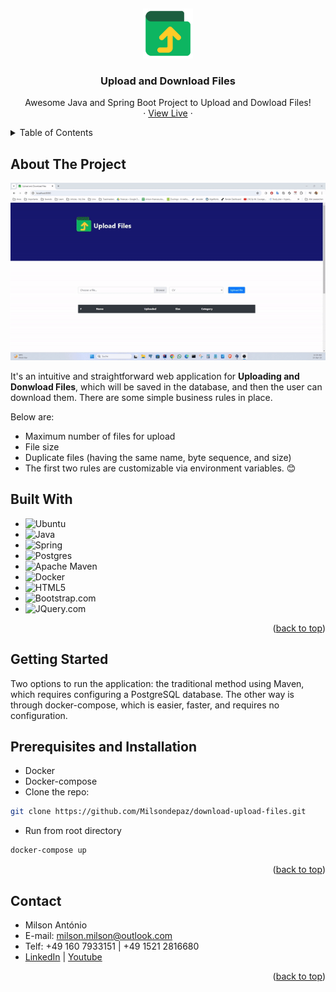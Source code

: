 <a name="readme-top"></a>
<br />
<div align="center">
  <a href="https://my-app-1-0.onrender.com/" target="_blank">
    <img src="src/main/resources/static/img/ebook.png" alt="Logo" width="80" height="80">
  </a>

<h3 align="center">Upload and Download Files</h3>
  <p align="center">
    Awesome Java and Spring Boot Project to Upload and Dowload Files!
    <br />
    ·
    <a href="https://my-app-1-0.onrender.com/" target="_blank">View Live</a>
    ·
  </p>
</div>


<!-- TABLE OF CONTENTS -->
<details>
  <summary>Table of Contents</summary>
  <ol>
    <li>
      <a href="#about-the-project">About The Project</a>
      <ul>
        <li><a href="#built-with">Built With</a></li>
      </ul>
    </li>
    <li>
      <a href="#getting-started">Getting Started</a>
      <ul>
        <li><a href="#prerequisites">Prerequisites Installation</a></li>
      </ul>
    </li>
    <li><a href="#contact">Contact</a></li>
  </ol>
</details>


<!-- ABOUT THE PROJECT -->
## About The Project

<a href="https://my-app-1-0.onrender.com/" target="_blank">
    <img src="src/main/resources/static/img/gif.gif" alt="Logo">
</a>

It's an intuitive and straightforward web application for **Uploading and Donwload Files**, which will be saved 
in the database, and then the user can download them. There are some simple business rules in place.

Below are:
* Maximum number of files for upload
* File size
* Duplicate files (having the same name, byte sequence, and size)
* The first two rules are customizable via environment variables. 😊


## Built With

* ![Ubuntu](https://img.shields.io/badge/Ubuntu-E95420?style=for-the-badge&logo=ubuntu&logoColor=white)
* ![Java](https://img.shields.io/badge/java-%23ED8B00.svg?style=for-the-badge&logo=openjdk&logoColor=white)
* ![Spring](https://img.shields.io/badge/spring-%236DB33F.svg?style=for-the-badge&logo=spring&logoColor=white)
* ![Postgres](https://img.shields.io/badge/postgres-%23316192.svg?style=for-the-badge&logo=postgresql&logoColor=white)
* ![Apache Maven](https://img.shields.io/badge/Apache%20Maven-C71A36?style=for-the-badge&logo=Apache%20Maven&logoColor=white)
* ![Docker](https://img.shields.io/badge/docker-%230db7ed.svg?style=for-the-badge&logo=docker&logoColor=white)
* ![HTML5](https://img.shields.io/badge/html5-%23E34F26.svg?style=for-the-badge&logo=html5&logoColor=white)
* ![Bootstrap.com](https://img.shields.io/badge/Bootstrap-563D7C?style=for-the-badge&logo=bootstrap&logoColor=white)
* ![JQuery.com](https://img.shields.io/badge/jQuery-0769AD?style=for-the-badge&logo=jquery&logoColor=white)

<p align="right">(<a href="#readme-top">back to top</a>)</p>

## Getting Started

Two options to run the application: the traditional method using Maven, which requires configuring a PostgreSQL database. 
The other way is through docker-compose, which is easier, faster, and requires no configuration.

## Prerequisites and Installation
* Docker
* Docker-compose
* Clone the repo:
 ```sh
 git clone https://github.com/Milsondepaz/download-upload-files.git 
 ```
* Run from root directory
```sh
docker-compose up
```

<p align="right">(<a href="#readme-top">back to top</a>)</p>

## Contact

- Milson António
- E-mail: milson.milson@outlook.com
- Telf: +49 160 7933151 | +49 1521 2816680
- <a href="https://www.linkedin.com/in/milson-ant%C3%B3nio/" target="_blank">LinkedIn</a> | <a href="https://www.youtube.com/@MilsonDev" target="_blank">Youtube</a>

<p align="right">(<a href="#readme-top">back to top</a>)</p>